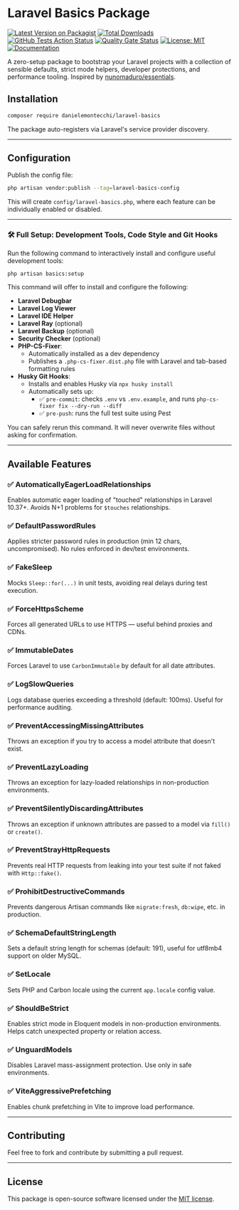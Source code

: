 # Laravel Basics Package

[![Latest Version on Packagist](https://img.shields.io/packagist/v/danielemontecchi/laravel-basics.svg?style=flat-square)](https://packagist.org/packages/danielemontecchi/laravel-basics)
[![Total Downloads](https://img.shields.io/packagist/dt/danielemontecchi/laravel-basics.svg?style=flat-square)](https://packagist.org/packages/danielemontecchi/laravel-basics)
[![GitHub Tests Action Status](https://img.shields.io/github/actions/workflow/status/danielemontecchi/laravel-basics/tests.yml?branch=main&label=tests&style=flat-square)](https://github.com/danielemontecchi/laravel-basics/actions/workflows/tests.yml)
[![Quality Gate Status](https://sonarcloud.io/api/project_badges/measure?project=danielemontecchi_laravel-basics&metric=alert_status)](https://sonarcloud.io/summary/new_code?id=danielemontecchi_laravel-basics)
[![License: MIT](https://img.shields.io/badge/license-MIT-blue.svg?style=flat-square)](LICENSE.md)
[![Documentation](https://img.shields.io/badge/docs-available-brightgreen.svg?style=flat-square)](https://danielemontecchi.github.io/laravel-basics)

A zero-setup package to bootstrap your Laravel projects with a collection of sensible defaults, strict mode helpers,
developer protections, and performance tooling. Inspired
by [nunomaduro/essentials](https://github.com/nunomaduro/essentials).

## Installation

```bash
composer require danielemontecchi/laravel-basics
```

The package auto-registers via Laravel's service provider discovery.

---

## Configuration

Publish the config file:

```bash
php artisan vendor:publish --tag=laravel-basics-config
```

This will create `config/laravel-basics.php`, where each feature can be individually enabled or disabled.

---

### 🛠 Full Setup: Development Tools, Code Style and Git Hooks

Run the following command to interactively install and configure useful development tools:

```bash
php artisan basics:setup
```

This command will offer to install and configure the following:

- **Laravel Debugbar**
- **Laravel Log Viewer**
- **Laravel IDE Helper**
- **Laravel Ray** (optional)
- **Laravel Backup** (optional)
- **Security Checker** (optional)
- **PHP-CS-Fixer**:
  - Automatically installed as a dev dependency
  - Publishes a `.php-cs-fixer.dist.php` file with Laravel and tab-based formatting rules
- **Husky Git Hooks**:
  - Installs and enables Husky via `npx husky install`
  - Automatically sets up:
    - ✅ `pre-commit`: checks `.env` vs `.env.example`, and runs `php-cs-fixer fix --dry-run --diff`
    - ✅ `pre-push`: runs the full test suite using Pest

You can safely rerun this command. It will never overwrite files without asking for confirmation.

---

## Available Features

### ✅ AutomaticallyEagerLoadRelationships

Enables automatic eager loading of "touched" relationships in Laravel 10.37+.
Avoids N+1 problems for `$touches` relationships.

### ✅ DefaultPasswordRules

Applies stricter password rules in production (min 12 chars, uncompromised).
No rules enforced in dev/test environments.

### ✅ FakeSleep

Mocks `Sleep::for(...)` in unit tests, avoiding real delays during test execution.

### ✅ ForceHttpsScheme

Forces all generated URLs to use HTTPS — useful behind proxies and CDNs.

### ✅ ImmutableDates

Forces Laravel to use `CarbonImmutable` by default for all date attributes.

### ✅ LogSlowQueries

Logs database queries exceeding a threshold (default: 100ms). Useful for performance auditing.

### ✅ PreventAccessingMissingAttributes

Throws an exception if you try to access a model attribute that doesn't exist.

### ✅ PreventLazyLoading

Throws an exception for lazy-loaded relationships in non-production environments.

### ✅ PreventSilentlyDiscardingAttributes

Throws an exception if unknown attributes are passed to a model via `fill()` or `create()`.

### ✅ PreventStrayHttpRequests

Prevents real HTTP requests from leaking into your test suite if not faked with `Http::fake()`.

### ✅ ProhibitDestructiveCommands

Prevents dangerous Artisan commands like `migrate:fresh`, `db:wipe`, etc. in production.

### ✅ SchemaDefaultStringLength

Sets a default string length for schemas (default: 191), useful for utf8mb4 support on older MySQL.

### ✅ SetLocale

Sets PHP and Carbon locale using the current `app.locale` config value.

### ✅ ShouldBeStrict

Enables strict mode in Eloquent models in non-production environments.
Helps catch unexpected property or relation access.

### ✅ UnguardModels

Disables Laravel mass-assignment protection. Use only in safe environments.

### ✅ ViteAggressivePrefetching

Enables chunk prefetching in Vite to improve load performance.

---

## Contributing

Feel free to fork and contribute by submitting a pull request.

---

## License

This package is open-source software licensed under the [MIT license](LICENSE.md).